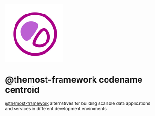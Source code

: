 
![@themost-framework codename centroid logo](https://raw.githubusercontent.com/centroid-dev/.github/refs/heads/main/profile/logo_sm.png)

# @themost-framework codename centroid


[@themost-framework](https://github.com/themost-framework) alternatives for building scalable data applications and services in different development enviroments
